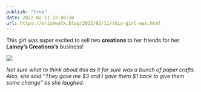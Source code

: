 ```yaml
---
publish: "true"
date: 2022-02-11 22:46:16
url: https://ericmwalk.blog/2022/02/11/this-girl-was.html
---
```


This girl was super excited to sell two **creations** to her friends for her **Lainey’s Creations’s** business!

![](https://ericmwalk.blog/uploads/2022/494564b88d.jpg)

*Not sure what to think about this as it for sure was a bunch of paper crafts. Also, she said “They gave me $3 and I gave them $1 back to give them some change” as she laughed.*